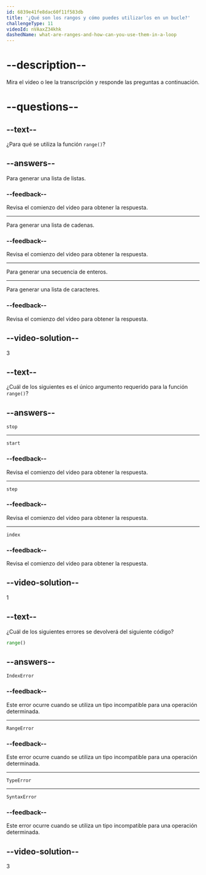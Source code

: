 ```yaml
---
id: 6839e41fe8dac60f11f583db
title: '¿Qué son los rangos y cómo puedes utilizarlos en un bucle?'
challengeType: 11
videoId: nVAaxZ34khk
dashedName: what-are-ranges-and-how-can-you-use-them-in-a-loop
---
```


# --description--

Mira el video o lee la transcripción y responde las preguntas a continuación.

# --questions--

## --text--

¿Para qué se utiliza la función `range()`?

## --answers--

Para generar una lista de listas.

### --feedback--

Revisa el comienzo del video para obtener la respuesta.

---

Para generar una lista de cadenas.

### --feedback--

Revisa el comienzo del video para obtener la respuesta.

---

Para generar una secuencia de enteros.

---

Para generar una lista de caracteres.

### --feedback--

Revisa el comienzo del video para obtener la respuesta.

## --video-solution--

3

## --text--

¿Cuál de los siguientes es el único argumento requerido para la función `range()`?

## --answers--

`stop`

---

`start`

### --feedback--

Revisa el comienzo del video para obtener la respuesta.

---

`step`

### --feedback--

Revisa el comienzo del video para obtener la respuesta.

---

`index`

### --feedback--

Revisa el comienzo del video para obtener la respuesta.

## --video-solution--

1

## --text--

¿Cuál de los siguientes errores se devolverá del siguiente código?

```py
range()
```

## --answers--

`IndexError`

### --feedback--

Este error ocurre cuando se utiliza un tipo incompatible para una operación determinada.

---

`RangeError`

### --feedback--

Este error ocurre cuando se utiliza un tipo incompatible para una operación determinada.

---

`TypeError`

---

`SyntaxError`

### --feedback--

Este error ocurre cuando se utiliza un tipo incompatible para una operación determinada.

## --video-solution--

3
